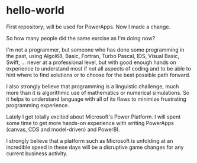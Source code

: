 # hello-world
First repository; will be used for PowerApps. Now I made a change.

So how many people did the same exrcise as I'm doing now?

I'm not a programmer, but someone who has done some programming in the past, using Algol68, Basic, Fortran, Turbo Pascal, IDS, Visual Basic, Swift, ... never at a professional level, but with good enough hands on experience to understand most if not all aspects of coding and to be able to hint where to find solutions or to choose for the best possible path forward.

I also strongly believe that programming is a linguistic challenge, much more than it is algorithmic use of mathematics or numerical simulations. So it helps to understand language with all of its flaws to minimize frustrating programming experience.

Lately I got totally excited about Microsoft's Power Platform. I will spent some time to get more hands-on experience with writing PowerApps (canvas, CDS and model-driven) and PowerBI.

I strongly believe that a platform such as Microsoft is unfolding at an incredible speed in these days will be a disruptive game changes for any current business activity.
